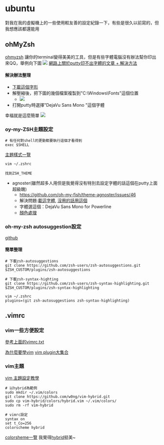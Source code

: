 # ubuntu
對我在我的虛擬機上的一些使用較友善的設定紀錄一下，有些是很久以前寫的，但我想應該都還能用

## ohMyZsh
[ohmyzsh](https://github.com/ohmyzsh/ohmyzsh)
讓你的terminal變得美美的工具，但是有些字體電腦沒有辦法幫你印出來QQ，舉例向下圖
![](https://i.imgur.com/mYoGgt8.png)
[網路上關於putty印不出字體的文章 + 解決方法](https://superuser.com/questions/393834/how-to-configure-putty-to-display-these-characters)

#### 解決辦法整理
- [下載這個字形](https://dejavu-fonts.github.io/)
- 解壓縮後，把下圖的幾個檔案複製到"C:\Windows\Fonts"這個位置
    - ![](https://i.imgur.com/fj9QBZN.png)
- 打開putty時選擇"DejaVu Sans Mono "這個字體


幸福就是這麼簡單
![](https://i.imgur.com/eVLouHf.png)

### oy-my-ZSH主題設定

```
# 有任何對shell的更動都要執行這個才看得到
exec $SHELL
```

[主題樣式一覽](https://github.com/ohmyzsh/ohmyzsh/wiki/Themes)
```
vim ~/.zshrc

找到ZSH_THEME
```

- agnoster(雖然超多人用但是我覺得沒有特別去設定字體的話這個在putty上面超級醜)
    - https://github.com/oh-my-fish/theme-agnoster/issues/46
    - 解決問題:[載這字體](https://github.com/powerline/fonts), [沒用的話用這個](https://github.com/powerline/fonts/tree/master/DejaVuSansMono)
    - 字體選這個：DejaVu Sans Mono for Powerline
    - [顏色處理](https://www.twblogs.net/a/5b829e8c2b717766a1e91acc)

### oh-my-zsh autosuggestion設定
[github](https://gist.github.com/dogrocker/1efb8fd9427779c827058f873b94df95)
#### 簡單整理
```
# 下載zsh-autosuggestions
git clone https://github.com/zsh-users/zsh-autosuggestions.git $ZSH_CUSTOM/plugins/zsh-autosuggestions

# 下載zsh-syntax-highting
git clone https://github.com/zsh-users/zsh-syntax-highlighting.git $ZSH_CUSTOM/plugins/zsh-syntax-highlighting

vim ~/.zshrc
plugins=(git zsh-autosuggestions zsh-syntax-highlighting)
```

## .vimrc
### vim一些方便設定
[參考上面的vimrc.txt](https://github.com/yenchia189929/ubuntu/tree/main/settings)

[為什麼要學vim](https://medium.com/@jinghua.shih/每個開發者都應該要會用的編輯器-vim-5f83349973a3)
[vim plugin大集合](https://vimawesome.com)
### vim主題
[vim 主題設定教學](https://clay-atlas.com/blog/2020/05/04/vim-cn-note-scheme-colors-settings/)
```
# 以hybrid為範例
sudo mkdir ~/.vim/colors
git clone https://github.com/w0ng/vim-hybrid.git
sudo cp vim-hybrid/colors/hybrid.vim ~/.vim/colors/
sudo rm -rf vim-hybrid

# vimrc設定
syntax on
set t_Co=256
colorscheme hybrid
```
[colorsheme一覽](https://colorswat.ch/vim/list?cat=all)
我覺得[hybrid](https://github.com/w0ng/vim-hybrid)挺美~



